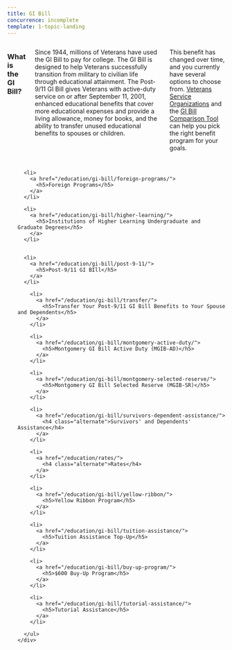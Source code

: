 ```yaml
---
title: GI Bill
concurrence: incomplete
template: 1-topic-landing
---
```


<div class="main" role="main" markdown="0">

<div class="section one" markdown="0">
<div class="primary" markdown="0">
<div class="row" markdown="0">
<div class="small-12 columns" markdown="1">

### What is the GI Bill?

Since 1944, millions of Veterans have used the GI Bill to pay for college. The GI Bill is designed to help Veterans successfully transition from military to civilian life through educational attainment. The Post-9/11 GI Bill gives Veterans with active-duty service on or after September 11, 2001, enhanced educational benefits that cover more educational expenses and provide a living allowance, money for books, and the ability to transfer unused educational benefits to spouses or children.

This benefit has changed over time, and you currently have several options to choose from. [Veterans Service Organizations](/disability-benefits/apply-for-benefits/help/index.html) and the [GI Bill Comparison Tool](/gi-bill-comparison-tool/) can help you pick the right benefit program for your goals.

</div>
</div>
</div>
</div>

<div class="navigation">
  <div class="row">
    <div class="small-12 columns">
      <ul class="small-block-grid-1 medium-block-grid-3 cards small">

      <li>
        <a href="/education/gi-bill/foreign-programs/">
          <h5>Foreign Programs</h5>
        </a>
      </li>

      <li>
        <a href="/education/gi-bill/higher-learning/">
          <h5>Institutions of Higher Learning Undergraduate and Graduate Degrees</h5>
        </a>
      </li>


      <li>
        <a href="/education/gi-bill/post-9-11/">
          <h5>Post-9/11 GI BIll</h5>
        </a>
      </li>

        <li>
          <a href="/education/gi-bill/transfer/">
            <h5>Transfer Your Post-9/11 GI Bill Benefits to Your Spouse and Dependents</h5>
          </a>
        </li>

        <li>
          <a href="/education/gi-bill/montgomery-active-duty/">
            <h5>Montgomery GI Bill Active Duty (MGIB-AD)</h5>
          </a>
        </li>

        <li>
          <a href="/education/gi-bill/montgomery-selected-reserve/">
            <h5>Montgomery GI Bill Selected Reserve (MGIB-SR)</h5>
          </a>
        </li>

        <li>
          <a href="/education/gi-bill/survivors-dependent-assistance/">
            <h4 class="alternate">Survivors' and Dependents' Assistance</h4>
          </a>
        </li>

        <li>
          <a href="/education/rates/">
            <h4 class="alternate">Rates</h4>
          </a>
        </li>

        <li>
          <a href="/education/gi-bill/yellow-ribbon/">
            <h5>Yellow Ribbon Program</h5>
          </a>
        </li>

        <li>
          <a href="/education/gi-bill/tuition-assistance/">
            <h5>Tuition Assistance Top-Up</h5>
          </a>
        </li>

        <li>
          <a href="/education/gi-bill/buy-up-program/">
            <h5>$600 Buy-Up Program</h5>
          </a>
        </li>

        <li>
          <a href="/education/gi-bill/tutorial-assistance/">
            <h5>Tutorial Assistance</h5>
          </a>
        </li>

      </ul>
    </div>
  </div>
</div>
